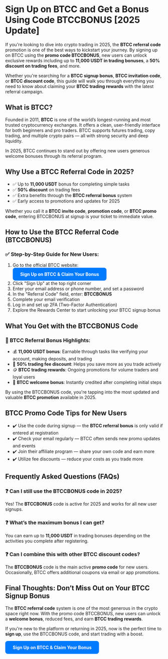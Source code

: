 

  <h1>Sign Up on BTCC and Get a Bonus Using Code <span class="highlight">BTCCBONUS</span> [2025 Update]</h1>

  <p>If you're looking to dive into crypto trading in 2025, the <strong>BTCC referral code</strong> promotion is one of the best ways to kickstart your journey. By signing up on BTCC using the <strong>promo code BTCCBONUS</strong>, new users can unlock exclusive rewards including up to <strong>11,000 USDT in trading bonuses</strong>, a <strong>50% discount on trading fees</strong>, and more.</p>

  <p>Whether you're searching for a <strong>BTCC signup bonus</strong>, <strong>BTCC invitation code</strong>, or <strong>BTCC discount code</strong>, this guide will walk you through everything you need to know about claiming your <strong>BTCC trading rewards</strong> with the latest referral campaign.</p>

  <h2>What is BTCC?</h2>
  <p>Founded in 2011, <strong>BTCC</strong> is one of the world’s longest-running and most trusted cryptocurrency exchanges. It offers a clean, user-friendly interface for both beginners and pro traders. BTCC supports futures trading, copy trading, and multiple crypto pairs — all with strong security and deep liquidity.</p>

  <p>In 2025, BTCC continues to stand out by offering new users generous welcome bonuses through its referral program.</p>

  <h2>Why Use a BTCC Referral Code in 2025?</h2>
  <ul>
    <li>✅ Up to <strong>11,000 USDT</strong> bonus for completing simple tasks</li>
    <li>✅ <strong>50% discount</strong> on trading fees</li>
    <li>✅ Extra benefits through the <strong>BTCC referral bonus</strong> system</li>
    <li>✅ Early access to promotions and updates for 2025</li>
  </ul>

  <p>Whether you call it a <strong>BTCC invite code</strong>, <strong>promotion code</strong>, or <strong>BTCC promo code</strong>, entering <span class="highlight">BTCCBONUS</span> at signup is your ticket to immediate value.</p>

  <h2>How to Use the BTCC Referral Code (<span class="highlight">BTCCBONUS</span>)</h2>

  <h3>✅ Step-by-Step Guide for New Users:</h3>
  <ol>
    <li>Go to the official BTCC website:  <a href="https://partner.btcc.com/us/c/BTCCBONUS/9303" target="_blank" style="display:inline-block;background-color:#007bff;color:#fff;padding:12px 24px;text-decoration:none;border-radius:8px;font-weight:bold;">
  Sign Up on BTCC & Claim Your Bonus
</a>
    <li>Click "Sign Up" at the top right corner</li>
    <li>Enter your email address or phone number, and set a password</li>
    <li>In the "Referral Code" field, enter: <strong>BTCCBONUS</strong></li>
    <li>Complete your email verification</li>
    <li>Log in and set up 2FA (Two-Factor Authentication)</li>
    <li>Explore the Rewards Center to start unlocking your BTCC signup bonus</li>
  </ol>

  <h2>What You Get with the <span class="highlight">BTCCBONUS</span> Code</h2>

  <h3>🎁 BTCC Referral Bonus Highlights:</h3>
  <ul>
    <li>💰 <strong>11,000 USDT bonus</strong>: Earnable through tasks like verifying your account, making deposits, and trading</li>
    <li>🔻 <strong>50% trading fee discount</strong>: Helps you save more as you trade actively</li>
    <li>🪙 <strong>BTCC trading rewards</strong>: Ongoing promotions for volume traders and loyal users</li>
    <li>🎉 <strong>BTCC welcome bonus</strong>: Instantly credited after completing initial steps</li>
  </ul>

  <p>By using the <span class="highlight">BTCCBONUS</span> code, you're tapping into the most updated and valuable <strong>BTCC promotion</strong> available in 2025.</p>

  <h2>BTCC Promo Code Tips for New Users</h2>
  <ul>
    <li>✔️ Use the code during signup — the <strong>BTCC referral bonus</strong> is only valid if entered at registration</li>
    <li>✔️ Check your email regularly — BTCC often sends new promo updates and events</li>
    <li>✔️ Join their affiliate program — share your own code and earn more</li>
    <li>✔️ Utilize fee discounts — reduce your costs as you trade more</li>
  </ul>

  <h2>Frequently Asked Questions (FAQs)</h2>
  <h3>❓ Can I still use the BTCCBONUS code in 2025?</h3>
  <p>Yes! The <strong>BTCCBONUS</strong> code is active for 2025 and works for all new user signups.</p>

  <h3>❓ What’s the maximum bonus I can get?</h3>
  <p>You can earn up to <strong>11,000 USDT</strong> in trading bonuses depending on the activities you complete after registering.</p>

  <h3>❓ Can I combine this with other BTCC discount codes?</h3>
  <p>The <strong>BTCCBONUS</strong> code is the main active <strong>promo code</strong> for new users. Occasionally, BTCC offers additional coupons via email or app promotions.</p>

  <h2>Final Thoughts: Don’t Miss Out on Your BTCC Signup Bonus</h2>
  <p>The <strong>BTCC referral code</strong> system is one of the most generous in the crypto space right now. With the promo code <span class="highlight">BTCCBONUS</span>, new users can unlock a <strong>welcome bonus</strong>, reduced fees, and earn <strong>BTCC trading rewards</strong>.</p>

  <p>If you're new to the platform or returning in 2025, now is the perfect time to <strong>sign up</strong>, use the <span class="highlight">BTCCBONUS</span> code, and start trading with a boost.</p>

  <a href="https://partner.btcc.com/us/c/BTCCBONUS/9303" target="_blank" style="display:inline-block;background-color:#007bff;color:#fff;padding:12px 24px;text-decoration:none;border-radius:8px;font-weight:bold;">
  Sign Up on BTCC & Claim Your Bonus
</a>

</body>
</html>
